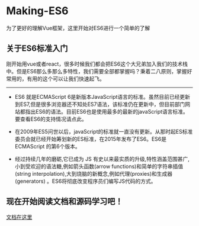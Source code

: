 ﻿# Making-ES6
为了更好的理解Vue框架，这里开始对ES6进行一个简单的了解
## 关于ES6标准入门
刚开始用vue或者react，很多时候我们都会把ES6这个大兄弟加入我们的技术栈中。但是ES6那么多那么多特性，我们需要全部都掌握吗？秉着二八原则，掌握好常用的，有用的这个可以让我们快速起飞。

---
- ES6 就是ECMAScript 6是新版本JavaScript语言的标准。虽然目前已经更新到ES7,但是很多浏览器还不知处ES7语法，该标准仍在更新中，但目前部门网站都指出ES6的语法。目前ES6也是使用最多的最新的javaScript语言标准。要查看ES6的支持情况请点此。

- 在2009年ES5问世以后，javaScript的标准就一直没有更新。从那时起ES标准委员会就已经开始筹划新的ES标准，在2015年发布了ES6。ES6是ECMAScript 的第6个版本。

- 经过持续几年的磨砺,它已成为 JS 有史以来最实质的升级,特性涵盖范围甚广, 小到受欢迎的语法糖,例如箭头函数(arrow functions)和简单的字符串插值(string interpolation),大到烧脑的新概念,例如代理(proxies)和生成器(generators) 。ES6将彻底改变程序员们编写JS代码的方式。

## 现在开始阅读文档和源码学习吧！
[文档在这里](https://aqingcyan.github.io/Making-ES6/.)
